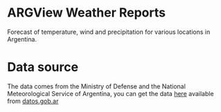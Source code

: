 # ARGView Weather Reports
Forecast of temperature, wind and precipitation for various locations in Argentina.

# Data source
The data comes from the Ministry of Defense and the National Meteorological Service of Argentina, you can get the data [here](https://ssl.smn.gob.ar/dpd/zipopendata.php?dato=pron5d) available from [datos.gob.ar](https://datos.gob.ar/)
